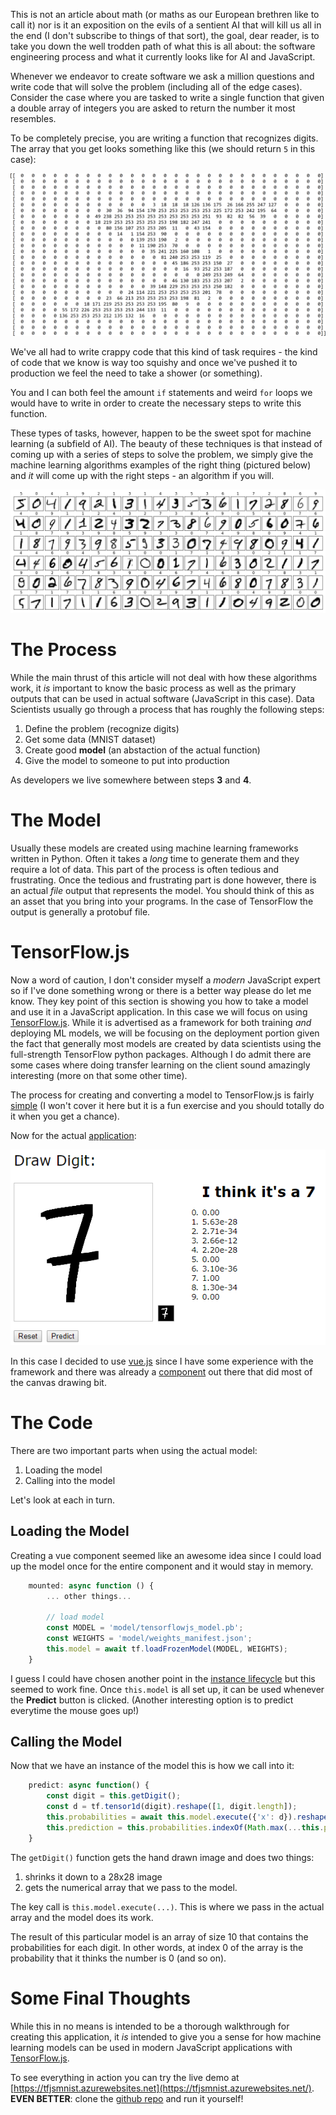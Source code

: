This is not an article about math (or maths as our European brethren like to call it) nor is it an exposition on the evils of a sentient AI that will kill us all in the end (I don't subscribe to things of that sort), the goal, dear reader, is to take you down the well trodden path of what this is all about: the software engineering process and what it currently looks like for AI and JavaScript.

Whenever we endeavor to create software we ask a million questions and write code that will solve the problem (including all of the edge cases). Consider the case where you are tasked to write a single function that given a double array of integers you are asked to return the number it most resembles.

To be completely precise, you are writing a function that recognizes digits. The array that you get looks something like this (we should return `5` in this case):

![Digit Example](images/five.png)

We've all had to write crappy code that this kind of task requires - the kind of code that we know is way too squishy and once we've pushed it to production we feel the need to take a shower (or something).

You and I can both feel the amount `if` statements and weird `for` loops we would have to write in order to create the necessary steps to write this function.

These types of tasks, however, happen to be the sweet spot for machine learning (a subfield of AI). The beauty of these techniques is that instead of coming up with a series of steps to solve the problem, we simply give the machine learning algorithms examples of the right thing (pictured below) and *it* will come up with the right steps - an algorithm if you will.

![Digit Examples](images/digits.png)

# The Process
While the main thrust of this article will not deal with how these algorithms work, it *is* important to know the basic process as well as the primary outputs that can be used in actual software (JavaScript in this case). Data Scientists usually go through a process that has roughly the following steps:
1. Define the problem (recognize digits)
2. Get some data (MNIST dataset)
3. Create good **model** (an abstaction of the actual function)
4. Give the model to someone to put into production

As developers we live somewhere between steps **3** and **4**.

# The Model
Usually these models are created using machine learning frameworks written in Python. Often it takes a *long* time to generate them and they require a lot of data. This part of the process is often tedious and frustrating. Once the tedious and frustrating part is done however, there is an actual *file* output that represents the model. You should think of this as an asset that you bring into your programs. In the case of TensorFlow the output is generally a protobuf file.

# TensorFlow.js
Now a word of caution, I don't consider myself a *modern* JavaScript expert so if I've done something wrong or there is a better way please do let me know. They key point of this section is showing you how to take a model and use it in a JavaScript application. In this case we will focus on using [TensorFlow.js](https://js.tensorflow.org/). While it is advertised as a framework for both training *and* deploying ML models, we will be focusing on the deployment portion given the fact that generally most models are created by data scientists using the full-strength TensorFlow python packages. Although I do admit there are some cases where doing transfer learning on the client sound amazingly interesting (more on that some other time).

The process for creating and converting a model to TensorFlow.js is fairly [simple](https://github.com/sethjuarez/tfjsmnist/blob/master/README.md) (I won't cover it here but it is a fun exercise and you should totally do it when you get a chance).

Now for the actual [application](https://tfjsmnist.azurewebsites.net/):

![Application](images/app.png)

In this case I decided to use [vue.js](https://vuejs.org/) since I have some experience with the framework and there was already a [component](https://codepen.io/getflourish/pen/EyqxYE) out there that did most of the canvas drawing bit.

# The Code
There are two important parts when using the actual model:
1. Loading the model
2. Calling into the model

Let's look at each in turn.

## Loading the Model
Creating a vue component seemed like an awesome idea since I could load up the model once for the entire component and it would stay in memory. 

```javascript
    mounted: async function () {
        ... other things...

        // load model
        const MODEL = 'model/tensorflowjs_model.pb';
        const WEIGHTS = 'model/weights_manifest.json';
        this.model = await tf.loadFrozenModel(MODEL, WEIGHTS);
    }
```
I guess I could have chosen another point in the [instance lifecycle](https://vuejs.org/v2/guide/instance.html#Lifecycle-Diagram) but this seemed to work fine. Once `this.model` is all set up, it can be used whenever the **Predict** button is clicked. (Another interesting option is to predict everytime the mouse goes up!)

## Calling the Model
Now that we have an instance of the model this is how we call into it:

```javascript
    predict: async function() {
        const digit = this.getDigit();
        const d = tf.tensor1d(digit).reshape([1, digit.length]);
        this.probabilities = await this.model.execute({'x': d}).reshape([10]).data();
        this.prediction = this.probabilities.indexOf(Math.max(...this.probabilities));
    }
```
The `getDigit()` function gets the hand drawn image and does two things:
1. shrinks it down to a 28x28 image
2. gets the numerical array that we pass to the model.

The key call is `this.model.execute(...)`. This is where we pass in the actual array and the model does its work.

The result of this particular model is an array of size 10 that contains the probabilities for each digit. In other words, at index 0 of the array is the probability that it thinks the number is 0 (and so on).

# Some Final Thoughts
While this in no means is intended to be a thorough walkthrough for creating this application, it *is* intended to give you a sense for how machine learning models can be used in modern JavaScript applications with [TensorFlow.js](https://js.tensorflow.org/). 


To see everything in action you can try the live demo at [https://tfjsmnist.azurewebsites.net](https://tfjsmnist.azurewebsites.net/). **EVEN BETTER**: clone the [github repo](https://github.com/sethjuarez/tfjsmnist) and run it yourself!